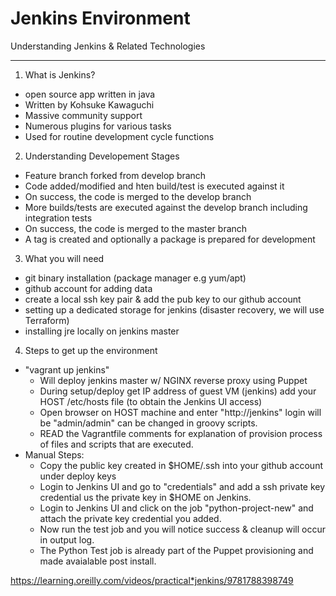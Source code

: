 Jenkins Environment
===================

Understanding Jenkins & Related Technologies
********************************************

1. What is Jenkins?
 * open source app written in java
 * Written by Kohsuke Kawaguchi
 * Massive community support
 * Numerous plugins for various tasks
 * Used for routine development cycle functions

2. Understanding Developement Stages
 * Feature branch forked from develop branch
 * Code added/modified and hten build/test is executed against it 
 * On success, the code is merged to the develop branch
 * More builds/tests are executed against the develop branch including integration tests
 * On success, the code is merged to the master branch 
 * A tag is created and optionally a package is prepared for development

3. What you will need
  * git binary installation (package manager e.g yum/apt)
  * github account for adding data
  * create a local ssh key pair & add the pub key to our github account
  * setting up a dedicated storage for jenkins (disaster recovery, we will use Terraform)
  * installing jre locally on jenkins master

4. Steps to get up the environment
  * "vagrant up jenkins" 
    - Will deploy jenkins master w/ NGINX reverse proxy using Puppet
    * During setup/deploy get IP address of guest VM (jenkins) add your HOST /etc/hosts file (to obtain the Jenkins UI access)
    * Open browser on HOST machine and enter "http://jenkins" login will be "admin/admin" can be changed in groovy scripts. 
    * READ the Vagrantfile comments for explanation of provision process of files and scripts that are executed.
  * Manual Steps:
    * Copy the public key created in $HOME/.ssh into your github account under deploy keys
    * Login to Jenkins UI and go to "credentials" and add a ssh private key credential us the private key in $HOME on Jenkins.
    * Login to Jenkins UI and click on the job "python-project-new" and attach the private key credential you added.
    * Now run the test job and you will notice success & cleanup will occur in output log.
    * The Python Test job is already part of the Puppet provisioning and made avaialable post install. 

https://learning.oreilly.com/videos/practical*jenkins/9781788398749
